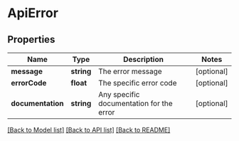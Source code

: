 # ApiError

## Properties
Name | Type | Description | Notes
------------ | ------------- | ------------- | -------------
**message** | **string** | The error message | [optional] 
**errorCode** | **float** | The specific error code | [optional] 
**documentation** | **string** | Any specific documentation for the error | [optional] 

[[Back to Model list]](../README.md#documentation-for-models) [[Back to API list]](../README.md#documentation-for-api-endpoints) [[Back to README]](../README.md)


